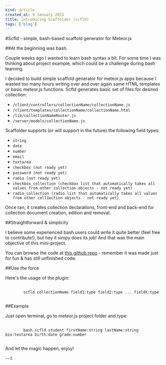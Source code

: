 ```yaml
---
kind: article
created_at: 9 January 2015
title: introducing Scaffolder (scfld)
tags: ['blog']
---
```


#Scfld - simple, bash-based scaffold generator for Meteor.js

##At the beginning was bash.

Couple weeks ago I wanted to learn bash syntax a bit. For some time I was thinking about project example, which could be a challenge during bash learning. 

I decided to build simple scaffold generator for meteor.js apps because I wasted too many hours writing over and over again same HTML templates or basic meteor.js functions. Scfld generates basic set of files for desired collection:

- `/client/controllers/collectionName/collectionName.js`
- `/client/templates/collectionName/collectionName.html`
- `/lib/collectionNameRouter.js`
- `/server/models/collectionName.js`

Scaffolder supports (or will support in the future) the following field types:

- `string`
- `date`
- `number`
- `email`
- `textarea`
- `checkbox (not ready yet)`
- `password (not ready yet)`
- `radio (not ready yet)`
- `checkbox_collection (checkbox list that automatically takes all values from other collection objects - not ready yet)`
- `radio_collection (radio list that automatically takes all values from other coll1ection objects - not ready yet)`

Once ran, it creates collection declarations, front-end and back-end for collection document creation, edition and removal.

##Straightforward & simplicity

I believe some experienced bash users could write it quite better (feel free to contribute!), but hey it simpy does its job! And that was the main objective of this mini-project.

You can browse the code at [this github repo](https://github.com/ofcapl/scaffolder) - remember it was made just for fun & has still unfinished code. 

##Use the force

Here's the usage of the plugin:

<pre>
	<code class="bash">
		scfld collectionName field1:type field2:type ... fieldX:type
	</code>
</pre>

##Example

Just open terminal, go to meteor.js project folder and type:

<pre>
	<code class="bash">
		bash scfld student firstName:string lastName:string bio:textarea birth:date grade:number 
	</code>
</pre>

And let the magic happen, enjoy!

-- ł.